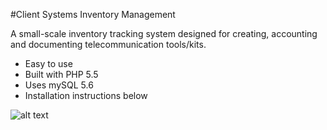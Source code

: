 #Client Systems Inventory Management

A small-scale inventory tracking system designed for creating, accounting and documenting telecommunication tools/kits.

- Easy to use
- Built with PHP 5.5
- Uses mySQL 5.6
- Installation instructions below

![alt text](https://github.com/mason-wolf/csims/blob/master/images/screenshot_1.png)

